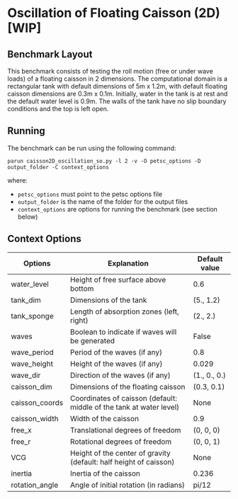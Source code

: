 # Oscillation of Floating Caisson (2D) [WIP]

## Benchmark Layout

This benchmark consists of testing the roll motion (free or under wave loads) of a floating caisson in 2 dimensions. The computational domain is a rectangular tank with default dimensions of 5m x 1.2m, with default floating caisson dimensions are 0.3m x 0.1m. Initially, water in the tank is at rest and the default water level is 0.9m. The walls of the tank have no slip boundary conditions and the top is left open.

## Running

The benchmark can be run using the following command:
```
parun caisson2D_oscillation_so.py -l 2 -v -O petsc_options -D output_folder -C context_options
```
where:
* `petsc_options` must point to the petsc options file
* `output_folder` is the name of the folder for the output files
* `context_options` are options for running the benchmark (see section below)

## Context Options


| Options        | Explanation                                                         | Default value |
|----------------|---------------------------------------------------------------------|---------------|
| water_level    | Height of free surface above bottom                                 | 0.6           |
| tank_dim       | Dimensions of the tank                                              | (5., 1.2)     |
| tank_sponge    | Length of absorption zones (left, right)                            | (2., 2.)      |
| waves          | Boolean to indicate if waves will be generated                      | False         |
| wave_period    | Period of the waves (if any)                                        | 0.8           |
| wave_height    | Height of the waves (if any)                                        | 0.029         |
| wave_dir       | Direction of the waves (if any)                                     | (1., 0., 0.)  |
| caisson_dim    | Dimensions of the floating caisson                                  | (0.3, 0.1)    |
| caisson_coords | Coordinates of caisson (default: middle of the tank at water level) | None          |
| caisson_width  | Width of the caisson                                                | 0.9           |
| free_x         | Translational degrees of freedom                                    | (0, 0, 0)     |
| free_r         | Rotational degrees of freedom                                       | (0, 0, 1)     |
| VCG            | Height of the center of gravity (default: half height of caisson)   | None          |
| inertia        | Inertia of the caisson                                              | 0.236         |
| rotation_angle | Angle of initial rotation (in radians)                              | pi/12         |
